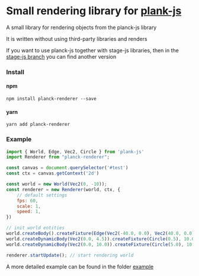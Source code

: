 # Small rendering library for [plank-js](https://github.com/shakiba/planck.js "plank-js")

A small library for rendering objects from the planck-js library

It is written without using third-party libraries and renders

If you want to use planck-js together with stage-js libraries, then in the [stage-js branch](https://github.com/RealPeha/planck-renderer/tree/stage-js "stage-js branch") you can find another version

### Install

#### npm
```
npm install planck-renderer --save
```

#### yarn
```
yarn add planck-renderer
```

### Example

```javascript
import { World, Edge, Vec2, Circle } from 'plank-js'
import Renderer from "planck-renderer";

const canvas = document.querySelector('#test')
const ctx = canvas.getContext('2d')

const world = new World(Vec2(0, -10));
const renderer = new Renderer(world, ctx, {
	// default settings
	fps: 60,
	scale: 1,
	speed: 1,
})

// init world entities
world.createBody().createFixture(Edge(Vec2(-40.0, 0.0), Vec2(40.0, 0.0)));
world.createDynamicBody(Vec2(0.0, 4.5)).createFixture(Circle(0.5), 10.0);
world.createDynamicBody(Vec2(0.0, 10.0)).createFixture(Circle(5.0), 10.0);

renderer.startUpdate(); // start rendering world
```

A more detailed example can be found in the folder [example](https://github.com/RealPeha/planck-renderer/tree/master/example "example")
